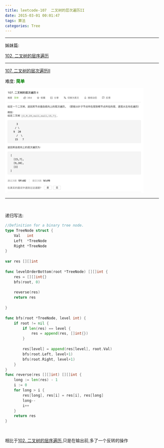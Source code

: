 ```yaml
---
title: leetcode-107  二叉树的层次遍历II
date: 2015-03-01 00:01:47
tags: 算法
categories: Tree
---
```




---

姊妹篇:

[102. 二叉树的层序遍历](https://leetcode-cn.com/problems/binary-tree-level-order-traversal/)


---


[107. 二叉树的层次遍历II](https://leetcode-cn.com/problems/binary-tree-level-order-traversal-ii/)

难度:  <font color="green">**简单**</font>


<img src="leetcode-107-二叉树的层次遍历II/0.png" width = 90% height = 50% />


<br>


---


<br>

递归写法:

```go
//Definition for a binary tree node.
type TreeNode struct {
	Val   int
	Left  *TreeNode
	Right *TreeNode
}

var res [][]int

func levelOrderBottom(root *TreeNode) [][]int {
	res = [][]int{}
	bfs(root, 0)

	reverse(res)
	return res

}

func bfs(root *TreeNode, level int) {
	if root != nil {
		if len(res) == level {
			res = append(res, []int{})
		}

		res[level] = append(res[level], root.Val)
		bfs(root.Left, level+1)
		bfs(root.Right, level+1)
	}
}
func reverse(res [][]int) [][]int {
	long := len(res) - 1
	i := 0
	for long > i {
		res[long], res[i] = res[i], res[long]
		long--
		i++
	}
	return res
}

```


<br>

相比于[102. 二叉树的层序遍历](https://leetcode-cn.com/problems/binary-tree-level-order-traversal/),只是在输出前,多了一个反转的操作